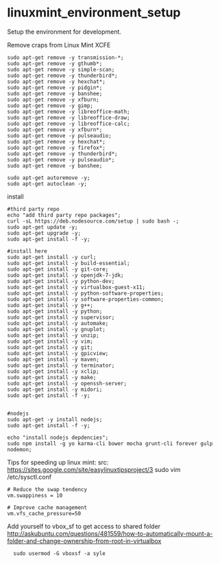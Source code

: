 linuxmint_environment_setup
===========================


Setup the environment for development.


Remove craps from Linux Mint XCFE
```
sudo apt-get remove -y transmission-*;
sudo apt-get remove -y gthumb*;
sudo apt-get remove -y simple-scan;
sudo apt-get remove -y thunderbird*;
sudo apt-get remove -y hexchat*;
sudo apt-get remove -y pidgin*;
sudo apt-get remove -y banshee;
sudo apt-get remove -y xfburn;
sudo apt-get remove -y gimp;
sudo apt-get remove -y libreoffice-math;
sudo apt-get remove -y libreoffice-draw;
sudo apt-get remove -y libreoffice-calc;
sudo apt-get remove -y xfburn*;
sudo apt-get remove -y pulseaudio;
sudo apt-get remove -y hexchat*;
sudo apt-get remove -y firefox*;
sudo apt-get remove -y thunderbird*;
sudo apt-get remove -y pulseaudio*;
sudo apt-get remove -y banshee;

sudo apt-get autoremove -y;
sudo apt-get autoclean -y;
```


install
```
#third party repo
echo "add third party repo packages";
curl -sL https://deb.nodesource.com/setup | sudo bash -;
sudo apt-get update -y;
sudo apt-get upgrade -y;
sudo apt-get install -f -y;

#install here
sudo apt-get install -y curl; 
sudo apt-get install -y build-essential;
sudo apt-get install -y git-core;
sudo apt-get install -y openjdk-7-jdk;
sudo apt-get install -y python-dev;
sudo apt-get install -y virtualbox-guest-x11;
sudo apt-get install -y python-software-properties;
sudo apt-get install -y software-properties-common;
sudo apt-get install -y g++;
sudo apt-get install -y python;
sudo apt-get install -y supervisor;
sudo apt-get install -y automake;
sudo apt-get install -y gnuplot;
sudo apt-get install -y unzip;
sudo apt-get install -y vim;
sudo apt-get install -y git;
sudo apt-get install -y gpicview;
sudo apt-get install -y maven;
sudo apt-get install -y terminator;
sudo apt-get install -y xclip;
sudo apt-get install -y make;
sudo apt-get install -y openssh-server;
sudo apt-get install -y midori;
sudo apt-get install -f -y;


#nodejs
sudo apt-get -y install nodejs;
sudo apt-get install -f -y;

echo "install nodejs depdencies";
sudo npm install -g yo karma-cli bower mocha grunt-cli forever gulp nodemon;
```


Tips for speeding up linux mint:
src: https://sites.google.com/site/easylinuxtipsproject/3
sudo vim /etc/sysctl.conf
```
# Reduce the swap tendency
vm.swappiness = 10

# Improve cache management
vm.vfs_cache_pressure=50
```


Add yourself to vbox_sf to get access to shared folder
http://askubuntu.com/questions/481559/how-to-automatically-mount-a-folder-and-change-ownership-from-root-in-virtualbox
```
  sudo usermod -G vboxsf -a syle
```

